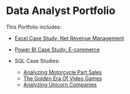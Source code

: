 # Data Analyst Portfolio

This Portfolio includes:

- [Excel Case Study: Net Revenue Management](./excel/doc.md)

- [Power BI Case Study: E-commerce](./powerbi/doc.md)

- SQL Case Studies:
    - [Analyzing Motorcycle Part Sales](./sql/docs/motorcycle.md)
    - [The Golden Era Of Video Games](./sql/docs/video_game.md)
    - [Analyzing Unicorn Companies](./sql/docs/unicorn_company.md)
